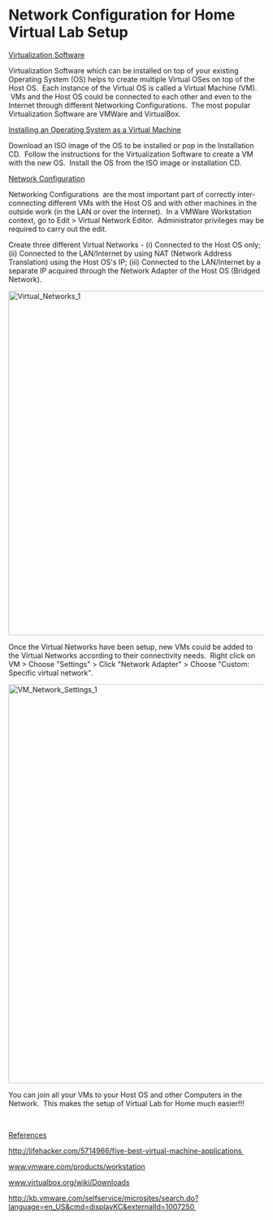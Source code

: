 # Network Configuration for Home Virtual Lab Setup
<p><u>Virtualization Software</u></p>
<p>Virtualization Software which can be installed on top of your existing Operating System (OS) helps to create multiple Virtual OSes on top of the Host OS.  Each instance of the Virtual OS is called a Virtual Machine (VM).  VMs and the Host OS could be connected to each other and even to the Internet through different Networking Configurations.  The most popular Virtualization Software are VMWare and VirtualBox.  </p>
<p><u>Installing an Operating System as a Virtual Machine</u></p>
<p lang="en-US">Download an ISO image of the OS to be installed or pop in the Installation CD.  Follow the instructions for the Virtualization Software to create a VM with the new OS.  Install the OS from the ISO image or installation CD.</p>
<p lang="en-US"><u>Network Configuration</u></p>
<p lang="en-US">Networking Configurations  are the most important part of correctly interconnecting different VMs with the Host OS and with other machines in the outside work (in the LAN or over the Internet).  In a VMWare Workstation context, go to Edit &gt; Virtual Network Editor.  Administrator privileges may be required to carry out the edit.</p>
<p lang="en-US">Create three different Virtual Networks - (i) Connected to the Host OS only; (ii) Connected to the LAN/Internet by using NAT (Network Address Translation) using the Host OS's IP; (iii) Connected to the LAN/Internet by a separate IP acquired through the Network Adapter of the Host OS (Bridged Network).</p>
<p><img src="https://farm6.staticflickr.com/5712/22427913805_46847b9d9f_o.png" alt="Virtual_Networks_1" width="706" height="677" /><script async src="//embedr.flickr.com/assets/client-code.js" charset="utf-8"></script></p>
<p lang="en-US">Once the Virtual Networks have been setup, new VMs could be added to the Virtual Networks according to their connectivity needs.  Right click on VM &gt; Choose "Settings" &gt; Click "Network Adapter" &gt; Choose "Custom: Specific virtual network".</p>
<p><img src="https://farm1.staticflickr.com/712/22401920746_85a290ec24_o.png" alt="VM_Network_Settings_1" width="815" height="784" /><script async src="//embedr.flickr.com/assets/client-code.js" charset="utf-8"></script></p>
<p>You can join all your VMs to your Host OS and other Computers in the Network.  This makes the setup of Virtual Lab for Home much easier!!!</p>
<p>&nbsp;</p>
<p><u>References</u></p>
<p><a href="http://lifehacker.com/5714966/five-best-virtual-machine-applications" target="_blank" rel="noopener">http://lifehacker.com/5714966/five-best-virtual-machine-applications </a></p>
<p><a href="http://www.vmware.com/products/workstation" target="_blank" rel="noopener">www.vmware.com/products/workstation</a></p>
<p><a href="http://www.virtualbox.org/wiki/Downloads" target="_blank" rel="noopener">www.virtualbox.org/wiki/Downloads</a></p>
<p><a href="http://kb.vmware.com/selfservice/microsites/search.do?language=en_US&amp;cmd=displayKC&amp;externalId=1007250" target="_blank" rel="noopener">http://kb.vmware.com/selfservice/microsites/search.do?language=en_US&amp;cmd=displayKC&amp;externalId=1007250 </a></p>
